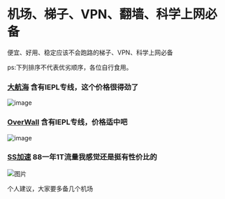 # 机场、梯子、VPN、翻墙、科学上网必备
便宜、好用、稳定应该不会跑路的梯子、VPN、科学上网必备  

ps:下列排序不代表优劣顺序，各位自行食用。

### [大航海](https://dhh.hair/#/register?code=hUXVsGEx)  含有IEPL专线，这个价格很得劲了
  
![image](https://github.com/Rulaims/vpn/assets/93764491/6cd5381c-bafb-46d8-a3f4-5f7ea16ddcef)

### [OverWall](https://board.overwall.city/#/register?code=PisxQ4vX)  含有IEPL专线，价格适中吧
  
![image](https://github.com/Rulaims/vpn/assets/93764491/9a8cd64a-2cb4-44f2-91e2-8b25ad894229)

### [SS加速](https://user.sjiasu.com/#/register?code=ewUivzBb)  88一年1T流量我感觉还是挺有性价比的

![图片](https://github.com/user-attachments/assets/f8d22850-c54f-496a-8e42-46983a81ee59)




个人建议，大家要多备几个机场
